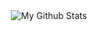 <div align="center">
    <img src="https://github-readme-stats.vercel.app/api?username=V2beach&show_icons=true&include_all_commits=true" alt="My Github Stats" align="center"/>
</div>
